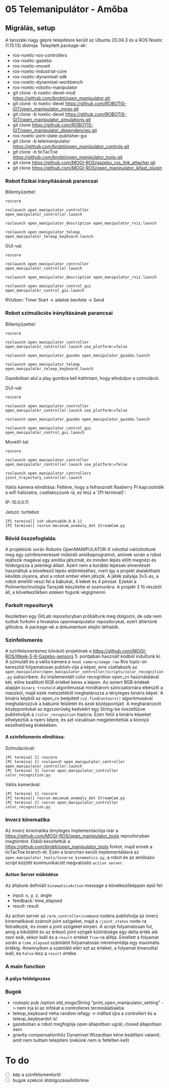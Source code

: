 # 05 Telemanipulátor - Amőba

## Migrálás, setup

A tanszéki nagy gépre telepítésre került az Ubuntu 20.04.3 és a ROS Noetic (1.15.13) distroja.
Telepített package-ek:
- ros-noetic-ros-controllers 
- ros-noetic-gazebo 
- ros-noetic-moveit 
- ros-noetic-industrial-core
- ros-noetic-dynamixel-sdk 
- ros-noetic-dynamixel-workbench
- ros-noetic-robotis-manipulator
- git clone -b noetic-devel-mod https://github.com/brobti/open_manipulator.git
- git clone -b noetic-devel https://github.com/ROBOTIS-GIT/open_manipulator_msgs.git
- git clone -b noetic-devel https://github.com/ROBOTIS-GIT/open_manipulator_simulations.git
- git clone https://github.com/ROBOTIS-GIT/open_manipulator_dependencies.git
- ros-noetic-joint-state-publisher-gui
- git clone -b telemanipulator https://github.com/brobti/open_manipulator_controls.git
- git clone -b ticTacToe https://github.com/brobti/open_manipulator_tools.git
- git clone https://github.com/MOGI-ROS/gazebo_ros_link_attacher.git
- git clone https://github.com/MOGI-ROS/open_manipulator_ikfast_plugin

### Robot fizikai irányításának parancsai

Billentyűzettel:
```
roscore
```
```
roslaunch open_manipulator_controller open_manipulator_controller.launch
```
```
roslaunch open_manipulator_description open_manipulator_rviz.launch
```
```
roslaunch open_manipulator_teleop open_manipulator_teleop_keyboard.launch
```
GUI-val:
```
roscore
```
```
roslaunch open_manipulator_controller open_manipulator_controller.launch
```
```
roslaunch open_manipulator_description open_manipulator_rviz.launch
```
```
roslaunch open_manipulator_control_gui open_manipulator_control_gui.launch
```
RVizben: Timer Start -> adatok bevitele -> Send
### Robot szimulációs irányításának parancsai

Billentyűzettel:
```
roscore
```
```
roslaunch open_manipulator_controller open_manipulator_controller.launch use_platform:=false
```
```
roslaunch open_manipulator_gazebo open_manipulator_gazebo.launch 
```
```
roslaunch open_manipulator_teleop open_manipulator_teleop_keyboard.launch
```
Gazebóban alul a play gombra kell kattintani, hogy elinduljon a szimuláció.

GUI-val:
```
roscore
```
```
roslaunch open_manipulator_controller open_manipulator_controller.launch use_platform:=false
```
```
roslaunch open_manipulator_gazebo open_manipulator_gazebo.launch
```
```
roslaunch open_manipulator_control_gui open_manipulator_control_gui.launch
```
MoveIt!-tal:
```
roscore
```
```
roslaunch open_manipulator_controller open_manipulator_controller.launch use_platform:=false
```
```
roslaunch open_manipulator_controllers joint_trajectory_controller.launch 
```
Valós kamera elindítása:
Feltéve, hogy a felhasznált Rasberry Pi kapcsolódik a wifi hálózatra, csatlakozzunk rá, ez lesz a '[PI terminal]':

IP: 10.0.0.11

Jelszó: turtlebot

```
[PI terminal] ssh ubuntu@10.0.0.11
[PI terminal] rosrun mecanum_anomaly_det StreamCam.py
```
### Rövid összefoglalás
A projektünk során Robotis OpenMANIPULATOR-X robottal valósítottunk meg egy színfeismeréssel működő amőbaprogramot, aminek során a robot lejátszik magával egy amőba játszmát, és minden lépés előtt megnézi és feldolgozza a jelenlegi állást. Azért nem a korábbi lépések elmentését használtuk a következő lépés eldöntéséhez, mert így a projekt átalakítható később olyanra, ahol a robot ember ellen játszik.
A játék pályája 3x3-as, a robot emellől veszi fel a bábukat, 4 kéket és 4 pirosat. Ezeket a Polimertechnológia Tanszék készítette el számunkra. A projekt 3 fő részből áll, a következőkben ezeken fogunk végigmenni.
### Forkolt repositoryk
Kezdetben egy GitLab repositoryban próbáltunk meg dolgozni, de oda nem tudtuk forkolni a hivatalos openmanipulator repositorykat, ezért áttértünk githubra.
A package-ek a dokumentum elején láthatók.
### Színfelismerés
A színfelismeréshez kiinduló projektnek a https://github.com/MOGI-ROS/Week-5-6-Gazebo-sensors 5. pontjában használt kódból indultunk ki. A szimulált és a valós kamera a `head_camera/image_raw` Ros topic-on keresztül folyamatosan publish-olja a képet, erre csatlakozik az `open_manipulator/open_manipulator_controller/scripts/color_recognition.py` subscribere.
Az implementált color recognition open_cv használatával két, előre beállított RGB értéket keres a képen. Az ismert RGB értékek alapján `binary treshold` algoritmussal mindhárom színcsatornára elkészíti a maszkot, majd ezek metszetéből meghatározza a tényleges bináris képet.
A bináris képből az open_cv beépített `cv2.findContours()` algoritmusával meghatározzuk a bábuink felületét és azok középpontjait.
A megharározott középpontokat az egyszerűség kedvéért egy String-be összefűzve publisholjuk a `/color_recognition` topicra. Ezen felül a bináris képeket elhelyeztük a nyers képre, és azt vizuálisan megjelenítettük a könnyű kezelhetőség érdekében.
#### A színfelismerés elindítása:
Szimulációval:
```
[PC terminal 1] roscore
[PC terminal 2] roslaunch open_manipulator_controller open_manipulator_controller.launch
[PC terminal 3] rosrun open_manipulator_controller color_recognition.py
```

Valós kamerával:
```
[PC terminal 1] roscore
[PI terminal] rosrun mecanum_anomaly_det StreamCam.py
[PC terminal 2] rosrun open_manipulator_controller color_recognition.py
```
### Inverz kinematika
Az inverz kinematika tényleges implementációja már a https://github.com/MOGI-ROS/open_manipulator_tools repositoryban megtörtént. Ebből készítettük a https://github.com/brobti/open_manipulator_tools forkot, majd ennek a ticTacToe branch-ét. Ezen a branchen került implementálásra az `open_manipulator_tools/inverse_kinematics.py`, a robot és az amőbázó script közötti kommunikációt megvalósító `action server`.
#### Action Server működése
Az általunk definiált `kinematicsAction` message a következőképpen épül fel:
 - input: x, y, z, angle
 - feedback: time_elapsed
 - result: result

Az action server az `/arm_controller/command` nodera publisholja az inverz kinematikával számolt joint szögeket, majd a `/joint_states` node-ra feliratkozik, és innen a joint szögeket kinyeri. A script folyamatosan fut, amíg a kiküldött és az érkező joint szögek különbsége egy delta érték alá nem esik, ekkor leáll és a `result` értéket `True`-ra állítja. Emellett a folyamat során a `time_elapsed` számlálót folyamatosan inkrementálja egy maximális értékig. Amennyiben a számláló eléri ezt az értéket, a folyamat timeouttal leáll, és `False` lesz a `result` értéke.
### A main function
#### A pálya feldolgozása
### Bugok
- rostopic pub /option std_msgs/String "print_open_manipulator_setting" -> nem írja ki az infókat a controlleres terminálablakba
- teleop_keyboard néha random lefagy -> indítsd újra a controllert és a teleop_keyboardot is!
- gazeboban a robot megfogója open állapotban ugrál, closed állapotban nem
- gravity compensationhöz Dynamixel Wizardban kéne beállítani valamit, amit nem tudtam telepíteni (nekünk nem is feltétlen kell)
# To do
- [ ] kép a színfelismerésről
- [ ] bugok szekció átdolgozása/kitörlése
